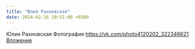 ```yaml
---
title: "Юлия Рахновская"
date: 2014-02-16 20:51:00 +0300
---
```


Юлия Рахновская
Фотография
<a class="vk-attach" href="https://vk.com/photo4120202_322346621">https://vk.com/photo4120202_322346621</a>
<a class="vk-attach" href="https://vk.com/photo4120202_322346621">Вложение</a>
